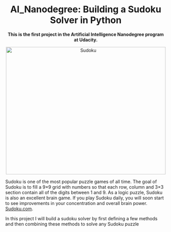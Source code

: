 <h1 align='center'>AI_Nanodegree: Building a Sudoku Solver in Python</h1>
<P align="center"><b>This is the first project in the Artificial Intelligence Nanodegree program at Udacity.</b></P>

<p align="center">
  <img width="500" height="400" src="https://github.com/Lawrence-Krukrubo/AI_Nanodegree_Project_Sudoku/blob/master/image/sudoku.png?raw=true" alt="Sudoku">
</p>
<p>Sudoku is one of the most popular puzzle games of all time. The goal of Sudoku is to fill a 9×9 grid with numbers so that each row, column and 3×3 section contain all of the digits between 1 and 9. As a logic puzzle, Sudoku is also an excellent brain game. If you play Sudoku daily, you will soon start to see improvements in your concentration and overall brain power. <a href="https://sudoku.com/" target="blank">Sudoku.com</a>.
</p>
<p>In this project I will build a sudoku solver by first defining a few methods and then combining these methods to solve any Sudoku puzzle</p>
